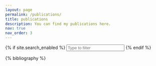 ```yaml
---
layout: page
permalink: /publications/
title: publications
description: You can find my publications here.
nav: true
nav_order: 3
---
```


<!-- _pages/publications.md -->

{% if site.search_enabled %}
<input type="text" id="bibsearch" spellcheck="false" autocomplete="off" class="search bibsearch-form-input" placeholder="Type to filter">
{% endif %}

<div class="publications">

{% bibliography %}

</div>
